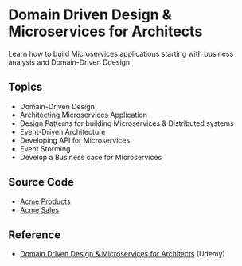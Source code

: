 # Domain Driven Design & Microservices for Architects

Learn how to build Microservices applications starting with business analysis and Domain-Driven Ddesign.

## Topics

- Domain-Driven Design
- Architecting Microservices Application
- Design Patterns for building Microservices & Distributed systems
- Event-Driven Architecture
- Developing API for Microservices
- Event Storming
- Develop a Business case for Microservices

## Source Code

- [Acme Products](https://github.com/acloudfan/MSFA-ACME-Products-v1.0)
- [Acme Sales](https://github.com/acloudfan/MSFA-ACME-Sales-v1.0)

## Reference

- [Domain Driven Design & Microservices for Architects](https://www.udemy.com/course/domain-driven-design-and-microservices/) (Udemy)
